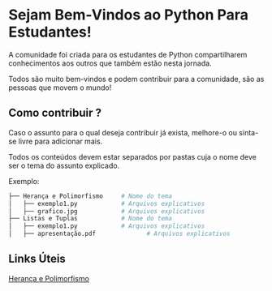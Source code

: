 # Sejam Bem-Vindos ao Python Para Estudantes!
A comunidade foi criada para os estudantes de Python compartilharem conhecimentos aos outros que também estão nesta jornada.
<p>Todos são muito bem-vindos e podem contribuir para a comunidade, são as pessoas que movem o mundo!</p>

## Como contribuir ?
Caso o assunto para o qual deseja contribuir já exista, melhore-o ou sinta-se livre para adicionar mais.
<p>Todos os conteúdos devem estar separados por pastas cuja o nome deve ser o tema do assunto explicado.</p>

Exemplo:
 ``` bash
├── Herança e Polimorfismo     # Nome do tema
│   ├── exemplo1.py            # Arquivos explicativos
│   ├── grafico.jpg            # Arquivos explicativos
├── Listas e Tuplas            # Nome do tema
│   ├── exemplo1.py            # Arquivos explicativos
│   ├── apresentação.pdf              # Arquivos explicativos
  ```
## Links Úteis
[Herança e Polimorfismo](https://www.youtube.com/watch?v=WpxagxS2trU&index=2&t=681s&list=PLDrVHdiJ4rLHeDWVHbFARCfKLPc3mEXQR)
